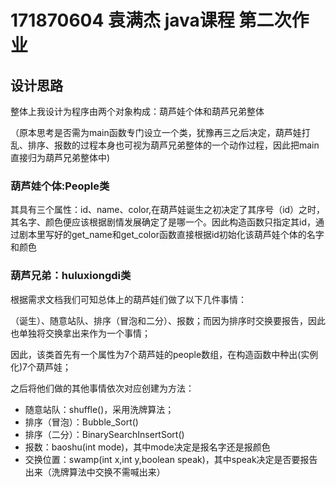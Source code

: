 # 171870604 袁满杰 java课程 第二次作业

## 设计思路

整体上我设计为程序由两个对象构成：葫芦娃个体和葫芦兄弟整体

（原本思考是否需为main函数专门设立一个类，犹豫再三之后决定，葫芦娃打乱、排序、报数的过程本身也可视为葫芦兄弟整体的一个动作过程，因此把main直接归为葫芦兄弟整体中)

### 葫芦娃个体:People类

其具有三个属性：id、name、color,在葫芦娃诞生之初决定了其序号（id）之时，其名字、颜色便应该根据剧情发展确定了是哪一个。因此构造函数只指定其id，通过剧本里写好的get_name和get_color函数直接根据id初始化该葫芦娃个体的名字和颜色

### 葫芦兄弟：huluxiongdi类

根据需求文档我们可知总体上的葫芦娃们做了以下几件事情：

（诞生）、随意站队、排序（冒泡和二分）、报数；而因为排序时交换要报告，因此也单独将交换拿出来作为一个事情；

因此，该类首先有一个属性为7个葫芦娃的people数组，在构造函数中种出(实例化)7个葫芦娃；

之后将他们做的其他事情依次对应创建为方法：

- 随意站队：shuffle()，采用洗牌算法；
- 排序（冒泡）：Bubble_Sort()
- 排序（二分）：BinarySearchInsertSort()
- 报数：baoshu(int mode)，其中mode决定是报名字还是报颜色
- 交换位置：swamp(int x,int y,boolean speak)，其中speak决定是否要报告出来（洗牌算法中交换不需喊出来）